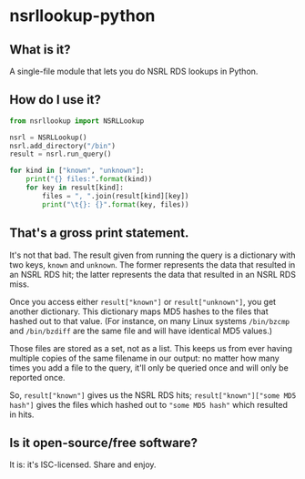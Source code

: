 # nsrllookup-python

## What is it?
A single-file module that lets you do NSRL RDS lookups in Python.

## How do I use it?
```python
from nsrllookup import NSRLLookup

nsrl = NSRLLookup()
nsrl.add_directory("/bin")
result = nsrl.run_query()

for kind in ["known", "unknown"]:
    print("{} files:".format(kind))
    for key in result[kind]:
        files = ", ".join(result[kind][key])
        print("\t{}: {}".format(key, files))
```

## That's a gross print statement.
It's not that bad.  The result given from running the query is a dictionary with two keys, `known` and `unknown`.  The former represents the data that resulted in an NSRL RDS hit; the latter represents the data that resulted in an NSRL RDS miss.

Once you access either `result["known"]` or `result["unknown"]`, you get another dictionary.  This dictionary maps MD5 hashes to the files that hashed out to that value.  (For instance, on many Linux systems `/bin/bzcmp` and `/bin/bzdiff` are the same file and will have identical MD5 values.)

Those files are stored as a set, not as a list.  This keeps us from ever having multiple copies of the same filename in our output: no matter how many times you add a file to the query, it'll only be queried once and will only be reported once.

So, `result["known"]` gives us the NSRL RDS hits; `result["known"]["some MD5 hash"]` gives the files which hashed out to `"some MD5 hash"` which resulted in hits.

## Is it open-source/free software?
It is: it's ISC-licensed.  Share and enjoy.